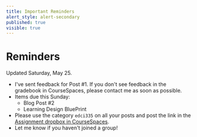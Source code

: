 ```yaml
---
title: Important Reminders
alert_style: alert-secondary
published: true
visible: true
---
```


# Reminders
Updated Saturday, May 25.

- I've sent feedback for Post #1. If you don't see feedback in the gradebook in CourseSpaces, please contact me as soon as possible.
- Items due this Sunday:
  - Blog Post #2
  - Learning Design BluePrint
- Please use the category `edci335` on all your posts and post the link in the [Assignment dropbox in CourseSpaces](https://coursespaces.uvic.ca).
- Let me know if you haven't joined a group!
